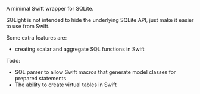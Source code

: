 A minimal Swift wrapper for SQLite.

SQLight is not intended to hide the underlying SQLite API, just make it easier to
use from Swift.

Some extra features are:

* creating scalar and aggregate SQL functions in Swift

Todo:

* SQL parser to allow Swift macros that generate model classes for prepared statements
* The ability to create virtual tables in Swift

